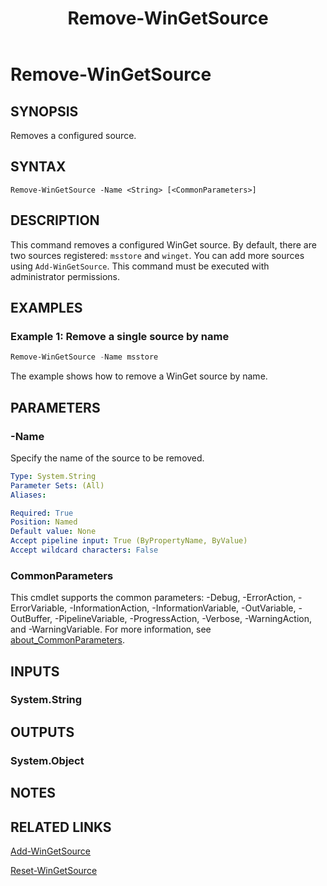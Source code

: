 ﻿---
external help file: Microsoft.WinGet.Client.Cmdlets.dll-Help.xml
Module Name: Microsoft.WinGet.Client
ms.date: 08/01/2024
online version:
schema: 2.0.0
title: Remove-WinGetSource
---

# Remove-WinGetSource

## SYNOPSIS
Removes a configured source.

## SYNTAX

```
Remove-WinGetSource -Name <String> [<CommonParameters>]
```

## DESCRIPTION

This command removes a configured WinGet source. By default, there are two sources registered:
`msstore` and `winget`. You can add more sources using `Add-WinGetSource`. This command must be executed with administrator permissions.

## EXAMPLES

### Example 1: Remove a single source by name

```powershell
Remove-WinGetSource -Name msstore
```

The example shows how to remove a WinGet source by name.

## PARAMETERS

### -Name

Specify the name of the source to be removed.

```yaml
Type: System.String
Parameter Sets: (All)
Aliases:

Required: True
Position: Named
Default value: None
Accept pipeline input: True (ByPropertyName, ByValue)
Accept wildcard characters: False
```

### CommonParameters

This cmdlet supports the common parameters: -Debug, -ErrorAction, -ErrorVariable,
-InformationAction, -InformationVariable, -OutVariable, -OutBuffer, -PipelineVariable,
-ProgressAction, -Verbose, -WarningAction, and -WarningVariable. For more information, see
[about_CommonParameters](http://go.microsoft.com/fwlink/?LinkID=113216).

## INPUTS

### System.String

## OUTPUTS

### System.Object

## NOTES

## RELATED LINKS

[Add-WinGetSource](Add-WinGetSource.md)

[Reset-WinGetSource](Reset-WinGetSource.md)
